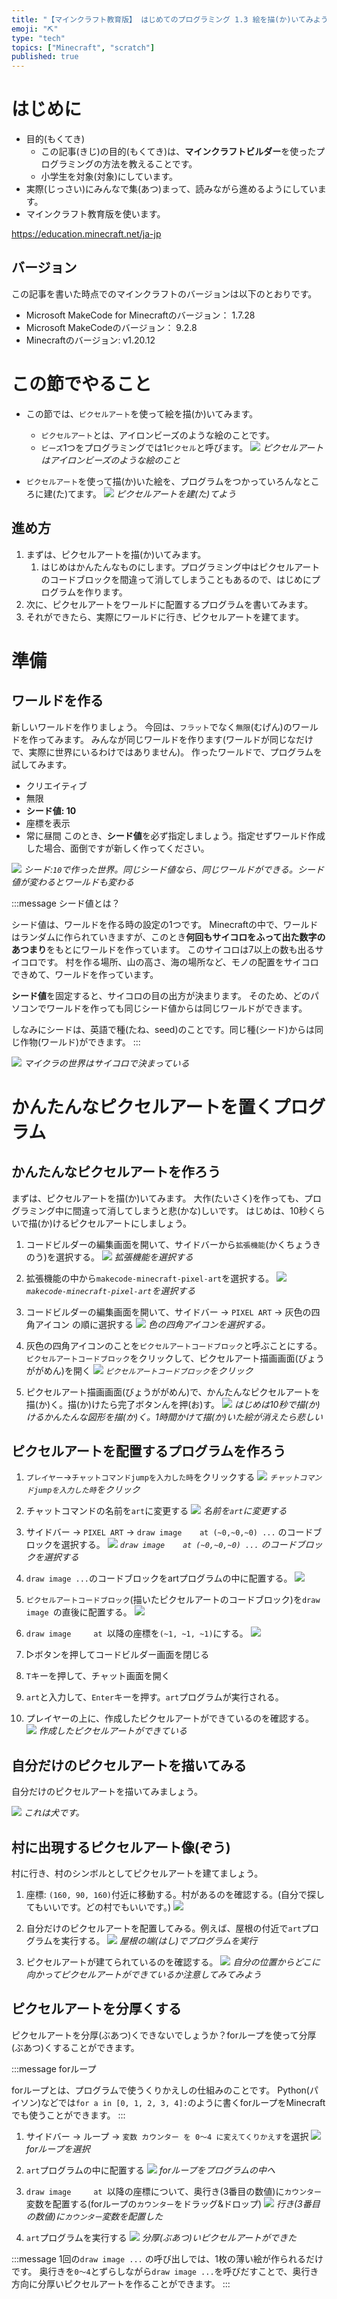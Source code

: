 ```yaml
---
title: "【マインクラフト教育版】 はじめてのプログラミング 1.3 絵を描(か)いてみよう（ピクセルアート）"
emoji: "⛏️"
type: "tech"
topics: ["Minecraft", "scratch"]
published: true
---
```


# はじめに
- 目的(もくてき)
  - この記事(きじ)の目的(もくてき)は、**マインクラフトビルダー**を使ったプログラミングの方法を教えることです。
  - 小学生を対象(対象)にしています。
- 実際(じっさい)にみんなで集(あつ)まって、読みながら進めるようにしています。
- マインクラフト教育版を使います。

https://education.minecraft.net/ja-jp

## バージョン
この記事を書いた時点でのマインクラフトのバージョンは以下のとおりです。
- Microsoft MakeCode for Minecraftのバージョン：  1.7.28
- Microsoft MakeCodeのバージョン：  9.2.8
- Minecraftのバージョン:   v1.20.12

# この節でやること
- この節では、`ピクセルアート`を使って絵を描(か)いてみます。
  - `ピクセルアート`とは、アイロンビーズのような絵のことです。
  - `ビーズ`1つをプログラミングでは1`ピクセル`と呼びます。
![](/images/build_town-13-pixel_art/2024-05-12-22-36-21.png)
*ピクセルアートはアイロンビーズのような絵のこと*

- `ピクセルアート`を使って描(か)いた絵を、プログラムをつかっていろんなところに建(た)てます。
![](/images/build_town-13-pixel_art/2024-05-13-21-06-57.png)
*ピクセルアートを建(た)てよう*

## 進め方
1. まずは、ピクセルアートを描(か)いてみます。
   1. はじめはかんたんなものにします。プログラミング中はピクセルアートのコードブロックを間違って消してしまうこともあるので、はじめにプログラムを作ります。
2. 次に、ピクセルアートをワールドに配置するプログラムを書いてみます。
3. それができたら、実際にワールドに行き、ピクセルアートを建てます。

# 準備
## ワールドを作る
新しいワールドを作りましょう。
今回は、`フラット`でなく`無限`(むげん)のワールドを作ってみます。
みんなが同じワールドを作ります(ワールドが同じなだけで、実際に世界にいるわけではありません)。
作ったワールドで、プログラムを試してみます。
- クリエイティブ
- 無限
- **シード値: 10**
- 座標を表示
- 常に昼間
このとき、**シード値**を必ず指定しましょう。指定せずワールド作成した場合、面倒ですが新しく作ってください。

<!-- ![](/images/build_town-13-pixel_art/2024-05-12-22-45-52.png) -->
![](/images/build_town-13-pixel_art/2024-05-12-22-54-53.png)
*シード:`10`で作った世界。同じシード値なら、同じワールドができる。シード値が変わるとワールドも変わる*

<!-- ***toha*** -->
:::message
シード値とは？

シード値は、ワールドを作る時の設定の1つです。
Minecraftの中で、ワールドはランダムに作られていきますが、このとき**何回もサイコロをふって出た数字のあつまり**をもとにワールドを作っています。
このサイコロは7以上の数も出るサイコロです。
村を作る場所、山の高さ、海の場所など、モノの配置をサイコロできめて、ワールドを作っています。

**シード値**を固定すると、サイコロの目の出方が決まります。
そのため、どのパソコンでワールドを作っても同じシード値からは同じワールドができます。

しなみにシードは、英語で種(たね、seed)のことです。同じ種(シード)からは同じ作物(ワールド)ができます。
:::


![](/images/build_town-13-pixel_art/_5ce9e6d9-06bf-41d5-8aec-dd51d645a05a.jpeg)
*マイクラの世界はサイコロで決まっている*

# かんたんなピクセルアートを置くプログラム

## かんたんなピクセルアートを作ろう
まずは、ピクセルアートを描(か)いてみます。
大作(たいさく)を作っても、プログラミング中に間違って消してしまうと悲(かな)しいです。
はじめは、10秒くらいで描(か)けるピクセルアートにしましょう。

1. コードビルダーの編集画面を開いて、サイドバーから`拡張機能`(かくちょうきのう)を選択する。
![](/images/build_town-13-pixel_art/pixel_art_sidebar.png)
*拡張機能を選択する*

1. 拡張機能の中から`makecode-minecraft-pixel-art`を選択する。
![](/images/build_town-13-pixel_art/makecode_minecraft_pixel_art.png)
*`makecode-minecraft-pixel-art`を選択する*

1. コードビルダーの編集画面を開いて、サイドバー -> `PIXEL ART` -> 灰色の四角アイコン の順に選択する
![](/images/build_town-13-pixel_art/pixel_art_button.png)
*色の四角アイコンを選択する。*

1. 灰色の四角アイコンのことを`ピクセルアートコードブロック`と呼ぶことにする。`ピクセルアートコードブロック`をクリックして、ピクセルアート描画画面(びょうががめん)を開く
![](/images/build_town-13-pixel_art/2024-05-12-23-37-30.png)
*`ピクセルアートコードブロック`をクリック*

1. ピクセルアート描画画面(びょうががめん)で、かんたんなピクセルアートを描(か)く。描(か)けたら完了ボタンんを押(お)す。
![](/images/build_town-13-pixel_art/pixel_art_editor.png)
*はじめは10秒で描(か)けるかんたんな図形を描(か)く。1時間かけて描(か)いた絵が消えたら悲しい*


## ピクセルアートを配置するプログラムを作ろう
1. `プレイヤー`->`チャットコマンドjumpを入力した時`をクリックする
![](/images/10_tnt_road/chatcommand.png)
*`チャットコマンドjumpを入力した時`をクリック*

1. チャットコマンドの名前を`art`に変更する
![](/images/build_town-13-pixel_art/2024-05-12-23-57-36.png)
*名前を`art`に変更する*

1. サイドバー -> `PIXEL ART` -> `draw image    at (~0,~0,~0) ...` のコードブロックを選択する。
![](/images/build_town-13-pixel_art/2024-05-12-23-48-12.png)
*`draw image    at (~0,~0,~0) ...` のコードブロックを選択する*

1. `draw image ...`のコードブロックをartプログラムの中に配置する。
![](/images/build_town-13-pixel_art/2024-05-12-23-58-56.png)

1. `ピクセルアートコードブロック`(描いたピクセルアートのコードブロック)を`draw image `の直後に配置する。
![](/images/build_town-13-pixel_art/2024-05-12-23-59-21.png)

1. `draw image     at `以降の座標を`(~1, ~1, ~1)`にする。
![](/images/build_town-13-pixel_art/2024-05-13-00-05-00.png)

1. ▷ボタンを押してコードビルダー画面を閉じる

2. `T`キーを押して、チャット画面を開く

3. `art`と入力して、`Enter`キーを押す。`art`プログラムが実行される。

4. プレイヤーの上に、作成したピクセルアートができているのを確認する。
![](/images/build_town-13-pixel_art/2024-05-13-00-03-34.png)
*作成したピクセルアートができている*


## 自分だけのピクセルアートを描いてみる
自分だけのピクセルアートを描いてみましょう。

![](/images/build_town-13-pixel_art/2024-05-13-00-15-56.png)
*これは犬です。*


## 村に出現するピクセルアート像(ぞう)
村に行き、村のシンボルとしてピクセルアートを建てましょう。

1. 座標: `(160, 90, 160)`付近に移動する。村があるのを確認する。(自分で探してもいいです。どの村でもいいです。)
![](/images/build_town-13-pixel_art/2024-05-13-00-11-22.png)

1. 自分だけのピクセルアートを配置してみる。例えば、屋根の付近で`art`プログラムを実行する。
![](/images/build_town-13-pixel_art/2024-05-13-00-12-51.png)
*屋根の端(はし)でプログラムを実行*

1. ピクセルアートが建てられているのを確認する。
![](/images/build_town-13-pixel_art/2024-05-13-00-14-12.png)
*自分の位置からどこに向かってピクセルアートができているか注意してみてみよう*


## ピクセルアートを分厚くする
ピクセルアートを分厚(ぶあつ)くできないでしょうか？forループを使って分厚(ぶあつ)くすることができます。

<!-- ***toha*** -->
:::message
forループ

forループとは、プログラムで使うくりかえしの仕組みのことです。
Python(パイソン)などでは`for a in [0, 1, 2, 3, 4]:`のように書くforループをMinecraftでも使うことができます。
:::

1. サイドバー -> ループ -> `変数 カウンター を 0〜4 に変えてくりかえす`を選択
![](/images/build_town-13-pixel_art/forloop.png)
*forループを選択*

2. `art`プログラムの中に配置する
![](/images/build_town-13-pixel_art/2024-05-13-00-23-38.png)
*forループをプログラムの中へ*

1. `draw image     at `以降の座標について、奥行き(3番目の数値)に`カウンター`変数を配置する(forループの`カウンター`をドラッグ&ドロップ)
![](/images/build_town-13-pixel_art/2024-05-13-00-24-56.png)
*行き(3番目の数値)に`カウンター`変数を配置した*

1. `art`プログラムを実行する
![](/images/build_town-13-pixel_art/2024-05-13-00-25-52.png)
*分厚(ぶあつ)いピクセルアートができた*

<!-- ***toha*** -->
:::message
1回の`draw image ...` の呼び出しでは、1枚の薄い絵が作られるだけです。
奥行きを`0〜4`とずらしながら`draw image ...`を呼びだすことで、奥行き方向に分厚いピクセルアートを作ることができます。
:::